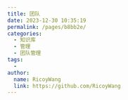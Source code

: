 ```yaml
---
title: 团队
date: 2023-12-30 10:35:19
permalink: /pages/b8bb2e/
categories:
  - 知识库
  - 管理
  - 团队管理
tags:
  - 
author: 
  name: RicoyWang
  link: https://github.com/RicoyWang
---
```

